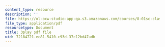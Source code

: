 ```yaml
---
content_type: resource
description: ''
file: https://ol-ocw-studio-app-qa.s3.amazonaws.com/courses/8-01sc-classical-mechanics-fall-2016/72184721ec815410c93d37c12bd47adb_D2lW7o32fzk.pdf
file_type: application/pdf
resourcetype: Document
title: 3play pdf file
uid: 72184721-ec81-5410-c93d-37c12bd47adb
---
```

